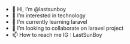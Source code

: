 - 👋 Hi, I’m @lastsunboy
- 👀 I’m interested in technology
- 🌱 I’m currently learning laravel
- 💞️ I’m looking to collaborate on laravel project
- 📫 How to reach me IG : LastSunBoy

<!---
lastsunboy/lastsunboy is a ✨ special ✨ repository because its `README.md` (this file) appears on your GitHub profile.
You can click the Preview link to take a look at your changes.
--->
